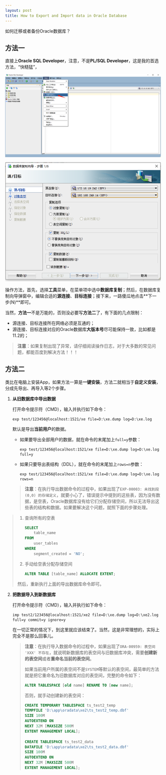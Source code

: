 ```yaml
---
layout: post
title: How to Export and Import data in Oracle Database
---
```


如何迁移或者备份Oracle数据库？

## 方法一

直接上**Oracle SQL Developer**，注意，不是**PL/SQL Developer**，这是我的首选方法，“快糙猛”，

![数据库复制菜单][1]

![数据库复制弹窗][2]

操作方法，首先，选择**工具**菜单，在菜单项中选中**数据库复制**；然后，在数据库复制向导弹窗中，编辑合适的**源连接**、**目标连接**；接下来，一路傻瓜地点击**下一步(N)**即可。

当然，**方法一**不是万能的，否则没必要写**方法二**了，有下面的几点限制：

- 源连接、目标连接所在网络必须是互通的；
- 源连接、目标连接对应的Oracle数据库**大版本号**尽可能保持一致，比如都是11.2的；

> **注意**：如果复制出现了异常，请仔细阅读操作日志，对于大多数的常见问题，都能百度到解决方法！！！

## 方法二

类比在电脑上安装App，如果方法一算是**一键安装**，方法二就相当于**自定义安装**，分成先导出、再导入等2个步骤。

1. **从旧数据库中导出数据**

   打开命令提示符（CMD），输入并执行如下命令：

   ```shell
   exp test/123456@localhost:1521/xe file=D:\xe.dump log=D:\xe.log
   ```

   默认是导出**当前用户**的数据。

   * 如果要导出全部用户的数据，就在命令的末尾加上`full=y`参数：

     ```shell
     exp test/123456@localhost:1521/xe file=D:\xe.dump log=D:\xe.log full=y
     ```

     

   * 如果只要导出表结构（DDL），就在命令的末尾加上`rows=n`参数：

     ```shell
     exp test/123456@localhost:1521/xe file=D:\xe.dump log=D:\xe.log rows=n
     ```

   > **注意**：在执行导出数据命令的过程中，如果出现了`EXP-00003: 未找到段 (0,0) 的存储定义`，就要小心了，错误提示中提到的这些表，因为没有数据，是空表，Oracle数据库没有给它们分配存储空间，所以无法导出这些表的结构和数据。如果要解决这个问题，就照下面的步骤处理。
>
   > 1. 查询所有的空表
>
   >    ```sql
   >    SELECT
   >        table_name
   >    FROM
   >        user_tables
   >    WHERE
   >        segment_created = 'NO';
   >    ```
>
   > 2. 手动给空表分配存储空间
>
   >    ```sql
   >    ALTER TABLE [table_name] ALLOCATE EXTENT;
   >    ```
>
   > 然后，重新执行上面的导出数据库命令即可。

2. **把数据导入到新数据库**

   打开命令提示符（CMD），输入并执行如下命令：

   ```shell
   imp test2/123456@localhost:1521/xe2 file=D:\xe.dump log=D:\xe2.log full=y commit=y ignore=y
   ```

   在一切正常的情况下，到这里就应该结束了。当然，这是非常理想的，实际上完全不是那么回事儿。

   > **注意**：在执行导入数据命令的过程中，如果出现了`ORA-00959: 表空间 'XXX' 不存在`，就说明新数据库的表空间与旧数据库冲突，需要**创建新的表空间**或者**重命名当前的表空间**。
   >
   > 如果当前用户所属的表空间不是`SYSTEM`等默认的表空间，最简单的方法就是把它重命名为旧数据库对应的表空间，完整的命令如下：
   >
   > ```sql
   > ALTER TABLESPACE [old name] RENAME TO [new name];
   > ```
   >
   > 否则，就手动创建新的表空间：
   >
   > ```sql
   > CREATE TEMPORARY TABLESPACE ts_test2_temp 
   > TEMPFILE 'D:\app\oradata\xe2\ts_test2_temp.dbf'
   > SIZE 100M 
   > AUTOEXTEND ON 
   > NEXT 32M [MAXSIZE 500M 
   > EXTENT MANAGEMENT LOCAL];
   > 
   > CREATE TABLESPACE ts_test2_data 
   > DATAFILE 'D:\app\oradata\xe2\ts_test2_data.dbf' 
   > SIZE 100M 
   > AUTOEXTEND ON 
   > NEXT 32M [MAXSIZE 500M 
   > EXTENT MANAGEMENT LOCAL];
   > ```
[1]: ../images/2021/2/18/1.png
[2]: ../images/2021/2/18/2.png